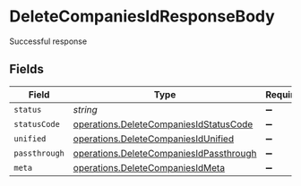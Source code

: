 # DeleteCompaniesIdResponseBody

Successful response


## Fields

| Field                                                                                              | Type                                                                                               | Required                                                                                           | Description                                                                                        |
| -------------------------------------------------------------------------------------------------- | -------------------------------------------------------------------------------------------------- | -------------------------------------------------------------------------------------------------- | -------------------------------------------------------------------------------------------------- |
| `status`                                                                                           | *string*                                                                                           | :heavy_minus_sign:                                                                                 | N/A                                                                                                |
| `statusCode`                                                                                       | [operations.DeleteCompaniesIdStatusCode](../../models/operations/deletecompaniesidstatuscode.md)   | :heavy_minus_sign:                                                                                 | N/A                                                                                                |
| `unified`                                                                                          | [operations.DeleteCompaniesIdUnified](../../models/operations/deletecompaniesidunified.md)         | :heavy_minus_sign:                                                                                 | N/A                                                                                                |
| `passthrough`                                                                                      | [operations.DeleteCompaniesIdPassthrough](../../models/operations/deletecompaniesidpassthrough.md) | :heavy_minus_sign:                                                                                 | N/A                                                                                                |
| `meta`                                                                                             | [operations.DeleteCompaniesIdMeta](../../models/operations/deletecompaniesidmeta.md)               | :heavy_minus_sign:                                                                                 | N/A                                                                                                |